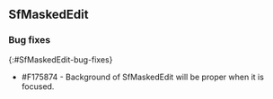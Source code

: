 ## SfMaskedEdit

### Bug fixes
{:#SfMaskedEdit-bug-fixes}

* \#F175874 - Background of SfMaskedEdit will be proper when it is focused.